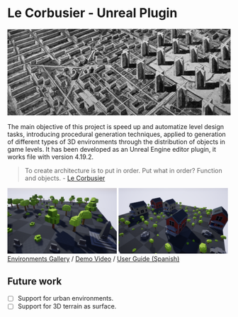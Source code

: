 # Le Corbusier - Unreal Plugin
![The City of Tomorrow](Docs/lecorbusier/lecorbusier2.jpg)

The main objective of this project is speed up and automatize level design tasks, introducing procedural generation techniques, applied to generation of different types of 3D environments through the distribution of objects in game levels. It has been developed as an Unreal Engine editor plugin, it works file with version 4.19.2.

> To create architecture is to put in order. Put what in order? Function and objects. - [Le Corbusier](https://en.wikipedia.org/wiki/Le_Corbusier)

<img src="Docs/environments/cementerio.png" width="49%"> <img src="Docs/environments/residencial.png" width="49%">
[Environments Gallery](Docs/environments) / [Demo Video](Docs/demo.mp4) / [User Guide (Spanish)](Docs/manual_spanish.pdf)


## Future work
- [ ] Support for urban environments.
- [ ] Support for 3D terrain as surface.
